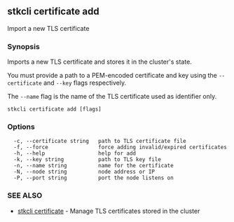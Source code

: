 ## stkcli certificate add

Import a new TLS certificate

### Synopsis

Imports a new TLS certificate and stores it in the cluster's state.

You must provide a path to a PEM-encoded certificate and key using the `--certificate` and `--key` flags respectively.

The `--name` flag is the name of the TLS certificate used as identifier only.


```
stkcli certificate add [flags]
```

### Options

```
  -c, --certificate string   path to TLS certificate file
  -f, --force                force adding invalid/expired certificates
  -h, --help                 help for add
  -k, --key string           path to TLS key file
  -n, --name string          name for the certificate
  -N, --node string          node address or IP
  -P, --port string          port the node listens on
```

### SEE ALSO

* [stkcli certificate](stkcli_certificate.md)	 - Manage TLS certificates stored in the cluster

